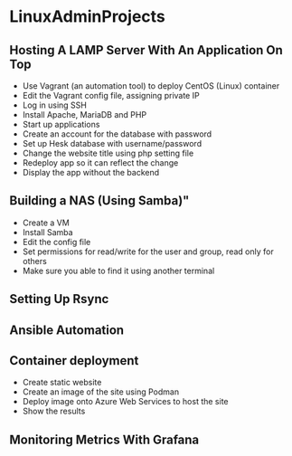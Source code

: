 # LinuxAdminProjects

## Hosting A LAMP Server With An Application On Top

  - Use Vagrant (an automation tool) to deploy CentOS (Linux) container
  - Edit the Vagrant config file, assigning private IP
  - Log in using SSH
  - Install Apache, MariaDB and PHP
  - Start up applications
  - Create an account for the database with password
  - Set up Hesk database with username/password
  - Change the website title using php setting file
  - Redeploy app so it can reflect the change
  - Display the app without the backend

## Building a NAS (Using Samba)" 

- Create a VM
- Install Samba
- Edit the config file 
- Set permissions for read/write for the user and group, read only for others
-  Make sure you able to find it using another terminal
## Setting Up Rsync
## Ansible Automation 
## Container deployment

  - Create static website
  - Create an image of the site using Podman
  - Deploy image onto Azure Web Services to host the site
  - Show the results
    
## Monitoring Metrics With Grafana 

